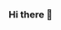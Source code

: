 ### Hi there 👋

<!--
**oliviazha/oliviazha** is a ✨ _special_ ✨ repository because its `README.md` (this file) appears on your GitHub profile.

### I'm Olivia, a junior at Penn studying marketing and operations management

